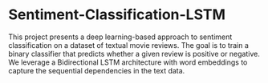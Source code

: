 # Sentiment-Classification-LSTM
This project presents a deep learning-based approach to sentiment classification on a dataset of textual movie reviews. The goal is to train a binary classifier that predicts whether a given review is positive or negative.  We leverage a Bidirectional LSTM architecture with word embeddings to capture the sequential dependencies in the text data.
